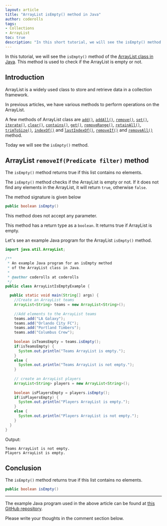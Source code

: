 ```yaml
---  
layout: article  
title: "ArrayList isEmpty() method in Java"  
author: coderolls  
tags: 
- Collections
- ArrayList
toc: true  
description: "In this short tutorial, we will see the isEmpty() method of the ArrayList class in Java. This method is used to check if the ArrayList is empty or not."  
---
```

In this tutorial, we will see the `isEmpty()` method of the  [ArrayList class in Java](https://coderolls.com/arraylist-in-java/). This method is used to check if the ArrayList is empty or not.

## Introduction  
ArrayList is a widely used class to store and retrieve data in a collection framework.

In previous articles, we have various methods to perform operations on the ArrayList.

A few methods of ArrayList class are [`add()`](https://coderolls.com/add-element-in-arraylist/), [`addAll()`](http://https://coderolls.com/arraylist-addall-method-in-java/), [`remove()`](https://coderolls.com/remove-element-from-arraylist/), [`set()`](https://coderolls.com/change-element-in-arraylist/), [`iterate()`](https://coderolls.com/iterating-the-arraylist-in-java/), [`clear()`](https://coderolls.com/arraylist-clear-method-in-java/),  [`contains()`](https://coderolls.com/arraylist-contains-method), [`get()`](https://coderolls.com/arraylist-get-method), [`removeRange()`](https://coderolls.com/arraylist-removerange-method), [`retainAll()`](https://coderolls.com/arraylist-retainall-method),  [`trimToSize()`](https://coderolls.com/arraylist-trimtosize-method), [`indexOf()`](https://coderolls.com/arraylist-indexof-method) and  [`lastIndexOf()`](https://coderolls.com/arraylist-lastindexof-method),  [`removeIf()`](https://coderolls.com/arraylist-removeIf-method) and   [`removeAll()`](https://coderolls.com/arraylist-removeall-method)  method. 

Today we will see the `isEmpty()` method. 

## ArrayList `removeIf(Predicate filter)` method  

The `isEmpty()` method returns true if this list contains no elements.

The `isEmpty()` method checks if the ArrayList is empty or not. If it does not find any elements in the ArrayList, it will return `true`, otherwise `false`.

The method signature is given below

```java
public boolean isEmpty()
```

This method does not accept any parameter.

This method  has a return type as a `boolean`.  It returns true if ArrayList is empty.

Let's see an example Java program for the ArrayList `isEmpty()` method.

```java
import java.util.ArrayList;

/**
 * An example Java program for an isEmpty method 
 * of the ArrayList class in Java.
 * 
 * @author coderolls at coderolls
 */
public class ArrayListIsEmptyExample {

  public static void main(String[] args) {
    //Create an ArrayList teams
    ArrayList<String> teams = new ArrayList<String>();
    
    //Add elements to the ArrayList teams
    teams.add("LA Galaxy");
    teams.add("Orlando City FC");
    teams.add("Portland Timbers");
    teams.add("Columbus Crew");
    
    boolean isTeamsEmpty = teams.isEmpty();
    if(isTeamsEmpty) {
      System.out.println("Teams ArrayList is empty.");
    }
    else {
      System.out.println("Teams ArrayList is not empty.");
    }
    
    // create an ArrayList players
    ArrayList<String> players = new ArrayList<String>();
    
    boolean isPlayersEmpty = players.isEmpty();
    if(isPlayersEmpty) {
      System.out.println("Players ArrayList is empty.");
    }
    else {
      System.out.println("Players ArrayList is not empty.");
    }
  }
}
```

Output:  
```
Teams ArrayList is not empty.
Players ArrayList is empty.
```

## Conclusion  

The `isEmpty()` method returns true if this list contains no elements.

```java
public boolean isEmpty()
```
---

The example Java program used in the above article can be found at [this GitHub repository](https://github.com/coderolls/blogpost-coding-examples/tree/main/collections/arraylist/arraylist-isempty-method).  

Please write your thoughts in the comment section below.
